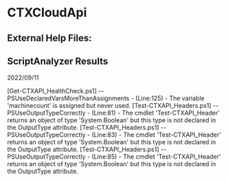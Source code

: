 # CTXCloudApi
## External Help Files:
 
## ScriptAnalyzer Results
2022/09/11
 
[Get-CTXAPI_HealthCheck.ps1] -- PSUseDeclaredVarsMoreThanAssignments - (Line:125) - The variable 'machinecount' is assigned but never used.
[Test-CTXAPI_Headers.ps1] -- PSUseOutputTypeCorrectly - (Line:81) - The cmdlet 'Test-CTXAPI_Header' returns an object of type 'System.Boolean' but this type is not declared in the OutputType attribute.
[Test-CTXAPI_Headers.ps1] -- PSUseOutputTypeCorrectly - (Line:83) - The cmdlet 'Test-CTXAPI_Header' returns an object of type 'System.Boolean' but this type is not declared in the OutputType attribute.
[Test-CTXAPI_Headers.ps1] -- PSUseOutputTypeCorrectly - (Line:85) - The cmdlet 'Test-CTXAPI_Header' returns an object of type 'System.Boolean' but this type is not declared in the OutputType attribute.
